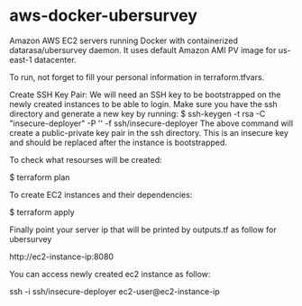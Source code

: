 # aws-docker-ubersurvey
Amazon AWS EC2 servers running Docker with containerized datarasa/ubersurvey daemon. It uses default Amazon AMI PV image for us-east-1 datacenter.

To run, not forget to fill your personal information in terraform.tfvars.

Create SSH Key Pair:
We will need an SSH key to be bootstrapped on the newly created instances to be able to login. Make sure you have the ssh directory and generate a new key by running:
$ ssh-keygen -t rsa -C "insecure-deployer" -P '' -f ssh/insecure-deployer
The above command will create a public-private key pair in the ssh directory. This is an insecure key and should be replaced after the instance is bootstrapped.


To check what resourses will be created:

$ terraform plan

To create EC2 instances and their dependencies:

$ terraform apply

Finally point your server ip that will be printed by outputs.tf as follow for ubersurvey

http://ec2-instance-ip:8080

You can access newly created ec2 instance as follow:

ssh -i ssh/insecure-deployer ec2-user@ec2-instance-ip



